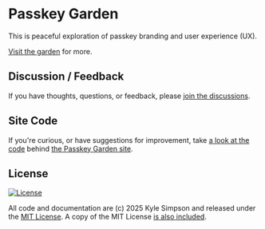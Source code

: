 # Passkey Garden

This is peaceful exploration of passkey branding and user experience (UX).

[Visit the garden](https://passkey.garden) for more.

## Discussion / Feedback

If you have thoughts, questions, or feedback, please [join the discussions](https://github.com/getify/passkey-garden/discussions).

## Site Code

If you're curious, or have suggestions for improvement, take [a look at the code](https://github.com/getify/passkey-garden/tree/main/site-passkey.garden/web) behind [the Passkey Garden site](https://passkey.garden).

## License

[![License](https://img.shields.io/badge/license-MIT-a1356a)](LICENSE.txt)

All code and documentation are (c) 2025 Kyle Simpson and released under the [MIT License](http://getify.mit-license.org/). A copy of the MIT License [is also included](LICENSE.txt).

